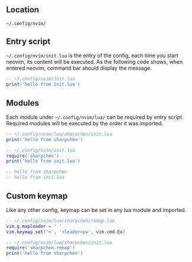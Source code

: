 #

## Location

`~/.config/nvim/`

## Entry script

`~/.config/nvim/init.lua` is the entry of the config, each time you start neovim, its content will be executed.
As the following code shows, when entered neovim, command bar should display the message.

```lua
-- ~/.config/nvim/init.lua
print('hello from init.lua')
```

## Modules

Each module under `~/.config/nvim/lua/` can be required by entry script.
Required modules will be executed by the order it was imported.

```lua
-- ~/.config/nvim/lua/sharpchen/init.lua
print('hello from sharpchen')
```

```lua
-- ~/.config/nvim/init.lua
require('sharpchen')
print('hello from init.lua')

-- hello from sharpchen
-- hello from init.lua
```

## Custom keymap

Like any other config, keymap can be set in any lua module and imported.

```lua
-- ~/.config/nvim/lua/sharpchen/remap.lua
vim.g.mapleader = ' '
vim.keymap.set('n', '<leader>pv', vim.cmd.Ex)
```

```lua
-- ~/.config/nvim/lua/sharpchen/init.lua
require('sharpchen.remap')
print('hello from sharpchen')
```
